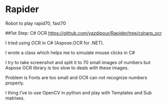 # Rapider
Robot to play rapid70, fast70


##1st Step: C# OCR
https://github.com/yazdipour/Rapider/tree/csharp_ocr

I tried using OCR in C# (Aspose.OCR for .NET).

I wrote a class which helps me to simulate mouse clicks in C#

I try to take screenshot and split it to 70 small images of numbers but Aspose OCR library is too slow to deals with these images.

Problem is Fonts are too small and OCR can not recognize numbers properly.

I thing I’ve to use OpenCV in python and play with Templates and Sub matrixes.

